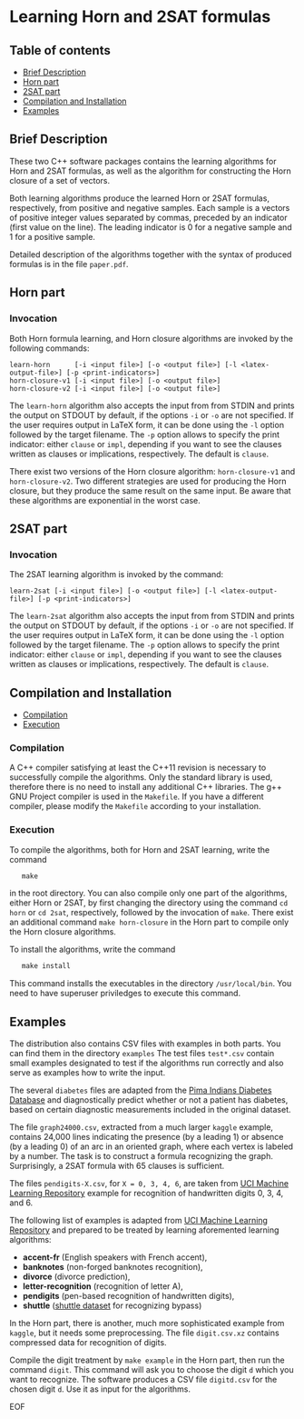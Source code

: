 # Learning Horn and 2SAT formulas
				   
## Table of contents

* [Brief Description](#brief-description)
* [Horn part](#horn-part)
* [2SAT part](#2sat-part)
* [Compilation and Installation](#compilation-and-installation)
* [Examples](#examples)


## Brief Description

These two C++ software packages contains the learning algorithms for
Horn and 2SAT formulas, as well as the algorithm for constructing the
Horn closure of a set of vectors.

Both learning algorithms produce the learned Horn or 2SAT formulas,
respectively, from positive and negative samples. Each sample is a
vectors of positive integer values separated by commas, preceded by an
indicator (first value on the line). The leading indicator is 0 for a
negative sample and 1 for a positive sample.

Detailed description of the algorithms together with the syntax of
produced formulas is in the file `paper.pdf`.

## Horn part

### Invocation

Both Horn formula learning, and Horn closure algorithms are invoked by
the following commands:

	learn-horn      [-i <input file>] [-o <output file>] [-l <latex-output-file>] [-p <print-indicators>]
	horn-closure-v1 [-i <input file>] [-o <output file>]
	horn-closure-v2 [-i <input file>] [-o <output file>]

The `learn-horn` algorithm also accepts the input from from STDIN and
prints the output on STDOUT by default, if the options `-i` or `-o`
are not specified. If the user requires output in LaTeX form, it can
be done using the `-l` option followed by the target filename.  The
`-p` option allows to specify the print indicator: either `clause` or
`impl`, depending if you want to see the clauses written as clauses or
implications, respectively. The default is `clause`.

There exist two versions of the Horn closure algorithm:
`horn-closure-v1` and `horn-closure-v2`. Two different strategies are
used for producing the Horn closure, but they produce the same result
on the same input. Be aware that these algorithms are exponential in
the worst case.

## 2SAT part

### Invocation

The 2SAT learning algorithm is invoked by the command:

	learn-2sat [-i <input file>] [-o <output file>] [-l <latex-output-file>] [-p <print-indicators>]

The `learn-2sat` algorithm also accepts the input from from STDIN and
prints the output on STDOUT by default, if the options `-i` or `-o`
are not specified. If the user requires output in LaTeX form, it can
be done using the `-l` option followed by the target filename. The
`-p` option allows to specify the print indicator: either `clause` or
`impl`, depending if you want to see the clauses written as clauses or
implications, respectively. The default is `clause`.

## Compilation and Installation
* [Compilation](#compilation)
* [Execution](#execution)

### Compilation

A C++ compiler satisfying at least the C++11 revision is necessary to
successfully compile the algorithms. Only the standard library is
used, therefore there is no need to install any additional C++
libraries.  The g++ GNU Project compiler is used in the `Makefile`. If
you have a different compiler, please modify the `Makefile` according
to your installation.

### Execution

To compile the algorithms, both for Horn and 2SAT learning, write the command
```Makefile
   make
```
in the root directory. You can also compile only one part of the
algorithms, either Horn or 2SAT, by first changing the directory using
the command `cd horn` or `cd 2sat`, respectively, followed by the
invocation of `make`. There exist an additional command  `make
horn-closure` in the Horn part to compile only the Horn closure
algorithms.

To install the algorithms, write the command
```Makefile
   make install
```
This command installs the executables in the directory
`/usr/local/bin`. You need to have superuser priviledges to execute
this command.

## Examples

The distribution also contains CSV files with examples in both
parts. You can find them in the directory `examples` The test files
`test*.csv` contain small examples designated to test if the
algorithms run correctly and also serve as examples how to write the
input.

The several `diabetes` files are adapted from the [Pima Indians
Diabetes
Database](http://www.kaggle.com/datasets/uciml/pima-indians-diabetes-database)
and diagnostically predict whether or not a patient has diabetes,
based on certain diagnostic measurements included in the original
dataset.

The file `graph24000.csv`, extracted from a much larger `kaggle`
example, contains 24,000 lines indicating the presence (by a leading 1) or absence (by a leading 0) of an arc in an oriented graph, where
each vertex is labeled by a number. The task is to construct a formula
recognizing the graph. Surprisingly, a 2SAT formula with 65 clauses is
sufficient.

The files `pendigits-X.csv`, for `X = 0, 3, 4, 6`, are taken from [UCI Machine Learning
Repository](https://archive.ics.uci.edu/dataset/81/pen+based+recognition+of+handwritten+digits/) example for recognition of handwritten digits 0, 3, 4, and 6.

The following list of examples is adapted from [UCI Machine Learning
Repository](http://archive.ics.uci.edu/ml/) and prepared to be treated
by learning aforemented learning algorithms:

 - **accent-fr**          (English speakers with French accent),
 - **banknotes**          (non-forged banknotes recognition),
 - **divorce**            (divorce prediction),
 - **letter-recognition** (recognition of letter A),
 - **pendigits**          (pen-based recognition of handwritten digits),
 - **shuttle** ([shuttle
   dataset](https://archive.ics.uci.edu/ml/datasets/Statlog+(Shuttle))
   for recognizing bypass)

In the Horn part, there is another, much more sophisticated example
from `kaggle`, but it needs some preprocessing. The file
`digit.csv.xz` contains compressed data for recognition of digits.

Compile the digit treatment by `make example` in the Horn part, then
run the command `digit`. This command will ask you to choose the digit
`d` which you want to recognize. The software produces a CSV file
`digitd.csv` for the chosen digit `d`. Use it as input for the
algorithms.

EOF
